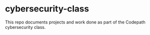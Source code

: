 # cybersecurity-class
This repo documents projects and work done as part of the Codepath cybersecurity class.
